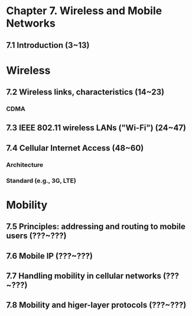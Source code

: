 # Chapter 7. Wireless and Mobile Networks

## 7.1 Introduction (3~13)

# Wireless

## 7.2 Wireless links, characteristics (14~23)

### CDMA

## 7.3 IEEE 802.11 wireless LANs ("Wi-Fi") (24~47)

## 7.4 Cellular Internet Access (48~60)

### Architecture

### Standard (e.g., 3G, LTE)

# Mobility

## 7.5 Principles: addressing and routing to mobile users (???~???)

## 7.6 Mobile IP (???~???)

## 7.7 Handling mobility in cellular networks (???~???)

## 7.8 Mobility and higer-layer protocols (???~???)